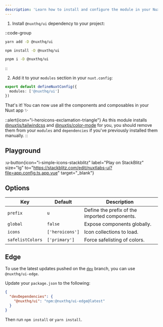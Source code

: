 ```yaml
---
description: 'Learn how to install and configure the module in your Nuxt app.'
---
```


1. Install `@nuxthq/ui` dependency to your project:

::code-group

```bash [yarn]
yarn add -D @nuxthq/ui
```

```bash [npm]
npm install -D @nuxthq/ui
```

```sh [pnpm]
pnpm i -D @nuxthq/ui
```

::

2. Add it to your `modules` section in your `nuxt.config`:

```ts [nuxt.config]
export default defineNuxtConfig({
  modules: ['@nuxthq/ui']
})
```

That's it! You can now use all the components and composables in your Nuxt app ✨

::alert{icon="i-heroicons-exclamation-triangle"}
As this module installs [@nuxtjs/tailwindcss](https://tailwindcss.nuxtjs.org/) and [@nuxtjs/color-mode](https://color-mode.nuxtjs.org/) for you, you should remove them from your `modules` and `dependencies` if you've previously installed them manually.
::

## Playground

:u-button{icon="i-simple-icons-stackblitz" label="Play on StackBlitz" size="lg" to="https://stackblitz.com/edit/nuxtlabs-ui?file=app.config.ts,app.vue" target="_blank"}

## Options

| Key                      | Default                | Description                                      |
| ------------------------ | ---------------------- | ------------------------------------------------ |
| `prefix`                 | `u`                    | Define the prefix of the imported components.    |
| `global`                 | `false`                | Expose components globally.                      |
| `icons`                  | `['heroicons']`        | Icon collections to load.                        |
| `safelistColors`         | `['primary']`          | Force safelisting of colors.                     |

## Edge

To use the latest updates pushed on the [`dev`](https://github.com/nuxtlabs/ui/tree/dev) branch, you can use `@nuxthq/ui-edge`.

Update your `package.json` to the following:

```json [package.json]
{
  "devDependencies": {
    "@nuxthq/ui": "npm:@nuxthq/ui-edge@latest"
  }
}
```

Then run `npm install` or `yarn install`.
